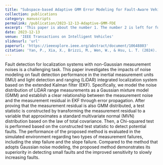 ```yaml
---
title: "Subspace-based Adaptive GMM Error Modeling for Fault-Aware Vehicular GNSS Positioning in Urban Canyons"
collection: publications
category: manuscripts
permalink: /publication/2023-12-13-Adaptive-GMM-FDE
excerpt: 'This paper is about the number 1. The number 2 is left for future work.'
date: 2023-12-13
venue: 'IEEE Transactions on Intelligent Vehicles'
slidesurl: 'url'
paperurl: 'https://ieeexplore.ieee.org/abstract/document/10648803'
citation: 'Yan, P., Xia, X., Brizzi, M., Wen, W., & Hsu, L. T. (2024). &quot;Subspace-based Adaptive GMM Error Modeling for Fault-Aware Pseudorange-based Positioning in Urban Canyons&quot;. <i>IEEE Transactions on Intelligent Vehicles</i>, doi: 10.1109/TIV.2024.3450198'
---
```



Fault detection for localization systems with non-Gaussian measurement noises is a challenging task. This paper investigates the impacts of noise modeling on fault detection performance in the inertial measurement units (IMU) and light detection and ranging (LiDAR) integrated localization system based on the extended Kalman filter (EKF). Specifically, we model the noise distribution of LiDAR range measurements as a Gaussian mixture model (GMM) and establish a clear relationship between the measurement noise and the measurement residual in EKF through error propagation. After proving that the measurement residual is also GMM distributed, a test statistic is constructed by transforming the measurement residual to a variable that approximates a standard multivariate normal (MVN) distribution based on the law of total covariance. Then, a Chi-squared test is performed based on the constructed test statistic to detect potential faults. The performance of the proposed method is evaluated in the simulated environment regarding two types of measurement failures, including the step failure and the slope failure. Compared to the method that adopts Gaussian noise modeling, the proposed method demonstrates its superiority in detecting small faults and the improved sensitivity to slowly increasing faults.

<span class="image fit"><img src="{{ 'assets/images/AdpGMM-cover.jpg' | relative_url }}" alt="" /></span>